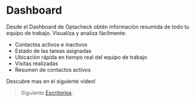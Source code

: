 # Dashboard 

Desde el Dashboard de Optacheck obtén información resumida de todo tu equipo de trabajo. Visualiza y analiza fácilmente:

- Contactos activos e inactivos 
- Estado de las tareas asignadas
- Ubicación rápida en tiempo real del equipo de trabajo
- Visitas realizadas
- Resumen de contactos activos

Descubre mas en el siguiente video! 

> Siguiente [Escritorios](/v1/web-app/basico/escritorios.html).
<!--stackedit_data:
eyJoaXN0b3J5IjpbNDgwNzI0MjY3LC0xMjY0OTIxNzU0XX0=
-->